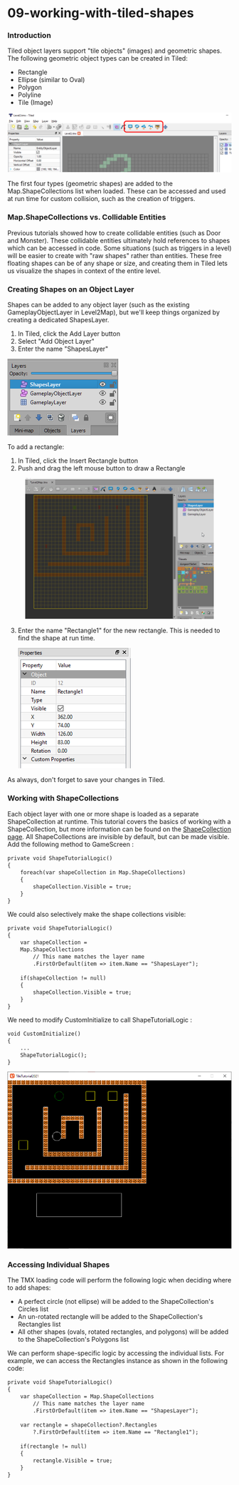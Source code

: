 # 09-working-with-tiled-shapes

### Introduction

Tiled object layers support "tile objects" (images) and geometric shapes. The following geometric object types can be created in Tiled:

* Rectangle
* Ellipse (similar to Oval)
* Polygon
* Polyline
* Tile (Image)

![](../../media/2016-08-img_57b76aa31dfed.png)

The first four types (geometric shapes) are added to the Map.ShapeCollections list when loaded. These can be accessed and used at run time for custom collision, such as the creation of triggers.

### Map.ShapeCollections vs. Collidable Entities

Previous tutorials showed how to create collidable entities (such as Door and Monster). These collidable entities ultimately hold references to shapes which can be accessed in code. Some situations (such as triggers in a level) will be easier to create with "raw shapes" rather than entities. These free floating shapes can be of any shape or size, and creating them in Tiled lets us visualize the shapes in context of the entire level.

### Creating Shapes on an Object Layer

Shapes can be added to any object layer (such as the existing GameplayObjectLayer in Level2Map), but we'll keep things organized by creating a dedicated ShapesLayer.

1. In Tiled, click the Add Layer button
2. Select "Add Object Layer"
3. Enter the name "ShapesLayer"

![](../../media/2021-02-img_60318e8c98087.png)

To add a rectangle:

1. In Tiled, click the Insert Rectangle button
2.  Push and drag the left mouse button to draw a Rectangle

    

<figure><img src="../../media/2016-08-2021_February_20_153435.gif" alt=""><figcaption></figcaption></figure>


3.  Enter the name "Rectangle1" for the new rectangle. This is needed to find the shape at run time.

    ![](../../media/2016-08-img_57b770362661b.png)

As always, don't forget to save your changes in Tiled.

### Working with ShapeCollections

Each object layer with one or more shape is loaded as a separate ShapeCollection at runtime. This tutorial covers the basics of working with a ShapeCollection, but more information can be found on the [ShapeCollection page](../../documentation/api/flatredball/math/geometry/shapecollection.md). All ShapeCollections are invisible by default, but can be made visible. Add the following method to GameScreen :

```lang:c#
private void ShapeTutorialLogic()
{
    foreach(var shapeCollection in Map.ShapeCollections)
    {
        shapeCollection.Visible = true;
    }
}
```

We could also selectively make the shape collections visible:

```lang:c#
private void ShapeTutorialLogic()
{
    var shapeCollection =
    Map.ShapeCollections
        // This name matches the layer name 
        .FirstOrDefault(item => item.Name == "ShapesLayer");

    if(shapeCollection != null)
    {
        shapeCollection.Visible = true;
    }
}
```

We need to modify CustomInitialize  to call ShapeTutorialLogic :

```lang:c#
void CustomInitialize()
{
    ...
    ShapeTutorialLogic();
}
```

![](../../media/2021-02-img_60318fee8cc7f.png)

### Accessing Individual Shapes

The TMX loading code will perform the following logic when deciding where to add shapes:

* A perfect circle (not ellipse) will be added to the ShapeCollection's Circles list
* An un-rotated rectangle will be added to the ShapeCollection's Rectangles list
* All other shapes (ovals, rotated rectangles, and polygons) will be added to the ShapeCollection's Polygons list

We can perform shape-specific logic by accessing the individual lists. For example, we can access the Rectangles instance as shown in the following code:

```lang:c#
private void ShapeTutorialLogic()
{
    var shapeCollection = Map.ShapeCollections
        // This name matches the layer name 
        .FirstOrDefault(item => item.Name == "ShapesLayer");

    var rectangle = shapeCollection?.Rectangles
        ?.FirstOrDefault(item => item.Name == "Rectangle1");

    if(rectangle != null)
    {
        rectangle.Visible = true;
    }
}
```

&#x20;
